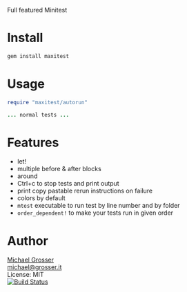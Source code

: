 Full featured Minitest

Install
=======

```Bash
gem install maxitest
```

Usage
=====

```Ruby
require "maxitest/autorun"

... normal tests ...
```

Features
========
 - let!
 - multiple before & after blocks
 - around
 - Ctrl+c to stop tests and print output
 - print copy pastable rerun instructions on failure
 - colors by default
 - `mtest` executable to run test by line number and by folder
 - `order_dependent!` to make your tests run in given order

Author
======
[Michael Grosser](http://grosser.it)<br/>
michael@grosser.it<br/>
License: MIT<br/>
[![Build Status](https://travis-ci.org/grosser/maxitest.png)](https://travis-ci.org/grosser/maxitest)
